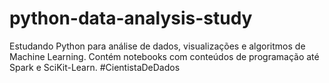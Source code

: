 # python-data-analysis-study
Estudando Python para análise de dados, visualizações e algoritmos de Machine Learning. Contém notebooks com conteúdos de programação até Spark e SciKit-Learn. #CientistaDeDados
